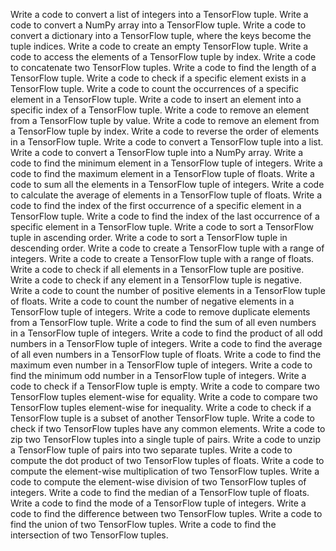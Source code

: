 Write a code to convert a list of integers into a TensorFlow tuple.
Write a code to convert a NumPy array into a TensorFlow tuple.
Write a code to convert a dictionary into a TensorFlow tuple, where the keys become the tuple indices.
Write a code to create an empty TensorFlow tuple.
Write a code to access the elements of a TensorFlow tuple by index.
Write a code to concatenate two TensorFlow tuples.
Write a code to find the length of a TensorFlow tuple.
Write a code to check if a specific element exists in a TensorFlow tuple.
Write a code to count the occurrences of a specific element in a TensorFlow tuple.
Write a code to insert an element into a specific index of a TensorFlow tuple.
Write a code to remove an element from a TensorFlow tuple by value.
Write a code to remove an element from a TensorFlow tuple by index.
Write a code to reverse the order of elements in a TensorFlow tuple.
Write a code to convert a TensorFlow tuple into a list.
Write a code to convert a TensorFlow tuple into a NumPy array.
Write a code to find the minimum element in a TensorFlow tuple of integers.
Write a code to find the maximum element in a TensorFlow tuple of floats.
Write a code to sum all the elements in a TensorFlow tuple of integers.
Write a code to calculate the average of elements in a TensorFlow tuple of floats.
Write a code to find the index of the first occurrence of a specific element in a TensorFlow tuple.
Write a code to find the index of the last occurrence of a specific element in a TensorFlow tuple.
Write a code to sort a TensorFlow tuple in ascending order.
Write a code to sort a TensorFlow tuple in descending order.
Write a code to create a TensorFlow tuple with a range of integers.
Write a code to create a TensorFlow tuple with a range of floats.
Write a code to check if all elements in a TensorFlow tuple are positive.
Write a code to check if any element in a TensorFlow tuple is negative.
Write a code to count the number of positive elements in a TensorFlow tuple of floats.
Write a code to count the number of negative elements in a TensorFlow tuple of integers.
Write a code to remove duplicate elements from a TensorFlow tuple.
Write a code to find the sum of all even numbers in a TensorFlow tuple of integers.
Write a code to find the product of all odd numbers in a TensorFlow tuple of integers.
Write a code to find the average of all even numbers in a TensorFlow tuple of floats.
Write a code to find the maximum even number in a TensorFlow tuple of integers.
Write a code to find the minimum odd number in a TensorFlow tuple of integers.
Write a code to check if a TensorFlow tuple is empty.
Write a code to compare two TensorFlow tuples element-wise for equality.
Write a code to compare two TensorFlow tuples element-wise for inequality.
Write a code to check if a TensorFlow tuple is a subset of another TensorFlow tuple.
Write a code to check if two TensorFlow tuples have any common elements.
Write a code to zip two TensorFlow tuples into a single tuple of pairs.
Write a code to unzip a TensorFlow tuple of pairs into two separate tuples.
Write a code to compute the dot product of two TensorFlow tuples of floats.
Write a code to compute the element-wise multiplication of two TensorFlow tuples.
Write a code to compute the element-wise division of two TensorFlow tuples of integers.
Write a code to find the median of a TensorFlow tuple of floats.
Write a code to find the mode of a TensorFlow tuple of integers.
Write a code to find the difference between two TensorFlow tuples.
Write a code to find the union of two TensorFlow tuples.
Write a code to find the intersection of two TensorFlow tuples.